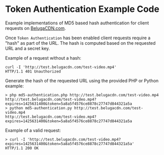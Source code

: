 # Token Authentication Example Code

Example implementations of MD5 based hash authentication for client requests on [BelugaCDN.com](https://www.belugacdn.com/).

Once `Token Authentication` has been enabled client requests require a "hash" as part of the URL. The hash is computed based on the requested URL and a secret key.

Example of a request without a hash:

```
curl -I 'http://test.belugacdn.com/test-video.mp4'  
HTTP/1.1 401 Unauthorized
```

Generate the hash of the requested URL using the provided PHP or Python example:

```
> php md5-authentication.php http://test.belugacdn.com/test-video.mp4
http://test.belugacdn.com/test-video.mp4?expires=1425631400&token=5a8a5f4576ce8878c27747d844321a5a
> python md5-authentication.py http://test.belugacdn.com/test-video.mp4
http://test.belugacdn.com/test-video.mp4?expires=1425631400&token=5a8a5f4576ce8878c27747d844321a5a
```

Example of a valid request:

```
> curl -I 'http://test.belugacdn.com/test-video.mp4?expires=1425631400&token=5a8a5f4576ce8878c27747d844321a5a'
HTTP/1.1 200 OK
```
